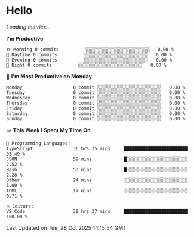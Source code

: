 # Hello

<!-- METRICS:START -->
<p><em>Loading metrics…</em></p>
<!-- METRICS:END -->

<!--START_SECTION:waka-->
**I'm Productive**

```text
🌞 Morning 0 commits          ░░░░░░░░░░░░░░░░░░░░░░░░   0.00 % 
🌆 Daytime 0 commits          ░░░░░░░░░░░░░░░░░░░░░░░░   0.00 % 
🌃 Evening 0 commits          ░░░░░░░░░░░░░░░░░░░░░░░░   0.00 % 
🌙 Night 0 commits          ░░░░░░░░░░░░░░░░░░░░░░░░   0.00 % 
```
📅 **I'm Most Productive on Monday**

```text
Monday                   0 commit ░░░░░░░░░░░░░░░░░░░░░░░░   0.00 % 
Tuesday                  0 commit ░░░░░░░░░░░░░░░░░░░░░░░░   0.00 % 
Wednesday                0 commit ░░░░░░░░░░░░░░░░░░░░░░░░   0.00 % 
Thursday                 0 commit ░░░░░░░░░░░░░░░░░░░░░░░░   0.00 % 
Friday                   0 commit ░░░░░░░░░░░░░░░░░░░░░░░░   0.00 % 
Saturday                 0 commit ░░░░░░░░░░░░░░░░░░░░░░░░   0.00 % 
Sunday                   0 commit ░░░░░░░░░░░░░░░░░░░░░░░░   0.00 % 
```

📊 **This Week I Spent My Time On**

```text
💬 Programming Languages: 
TypeScript               36 hrs 35 mins     ████████████████████████   93.49 % 
JSON                     59 mins            █░░░░░░░░░░░░░░░░░░░░░░░   2.52 % 
Bash                     53 mins            █░░░░░░░░░░░░░░░░░░░░░░░   2.28 % 
Other                    24 mins            ░░░░░░░░░░░░░░░░░░░░░░░░   1.00 % 
TOML                     17 mins            ░░░░░░░░░░░░░░░░░░░░░░░░   0.71 % 

🔥 Editors: 
VS Code                  39 hrs 37 mins     ████████████████████████   100.00 % 
```

 Last Updated on Tue, 28 Oct 2025 14:15:54 GMT
<!--END_SECTION:waka-->
